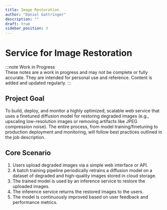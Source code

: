 ```yaml
---
title: Image Restoration
author: "Daniel Gattringer"
description: ""
draft: true
sidebar_position: 3
---
```


# Service for Image Restoration

:::note
Work in Progress  
These notes are a work in progress and may not be complete or fully accurate. They are intended for personal use and reference.
Content is added and updated regularly.
:::

## Project Goal

To build, deploy, and monitor a highly optimized, scalable web service that uses a finetuned diffusion model for restoring degraded images (e.g., upscaling low-resolution images or removing artifacts like JPEG compression noise). The entire process, from model training/finetuning to production deployment and monitoring, will follow best practices outlined in the job description.

## Core Scenario

1. Users upload degraded images via a simple web interface or API.
2. A batch training pipeline periodically retrains a diffusion model on a dataset of degraded and high-quality images stored in cloud storage.
3. The trained model is used by an inference service to restore the uploaded images.
4. The inference service returns the restored images to the users.
5. The model is continuously improved based on user feedback and performance metrics.
